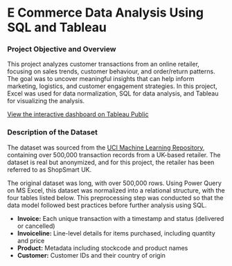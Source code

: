 # E Commerce Data Analysis Using SQL and Tableau

### Project Objective and Overview

This project analyzes customer transactions from an online retailer, focusing on sales trends, customer behaviour, and order/return patterns. The goal was to uncover meaningful insights that can help inform marketing, logistics, and customer engagement strategies. In this project, Excel was used for data normalization, SQL for data analysis, and Tableau for visualizing the analysis.

[View the interactive dashboard on Tableau Public](https://public.tableau.com/app/profile/vansh.chandwaney/viz/ShopSmartUKRetail-Dashboard/SalesOverview)

### Description of the Dataset

The dataset was sourced from the [UCI Machine Learning Repository](https://archive.ics.uci.edu/dataset/352/online+retail), containing over 500,000 transaction records from a UK-based retailer. The dataset is real but anonymized, and for this project, the retailer has been referred to as ShopSmart UK. 

The original dataset was long, with over 500,000 rows. Using Power Query on MS Excel, this dataset was normalized into a relational structure, with the four tables listed below. This preprocessing step was conducted so that the data model followed best practices before further analysis using SQL.

- **Invoice:**	Each unique transaction with a timestamp and status (delivered or cancelled)
- **Invoiceline:**	Line-level details for items purchased, including quantity and price
- **Product:**	Metadata including stockcode and product names
- **Customer:**	Customer IDs and their country of origin




